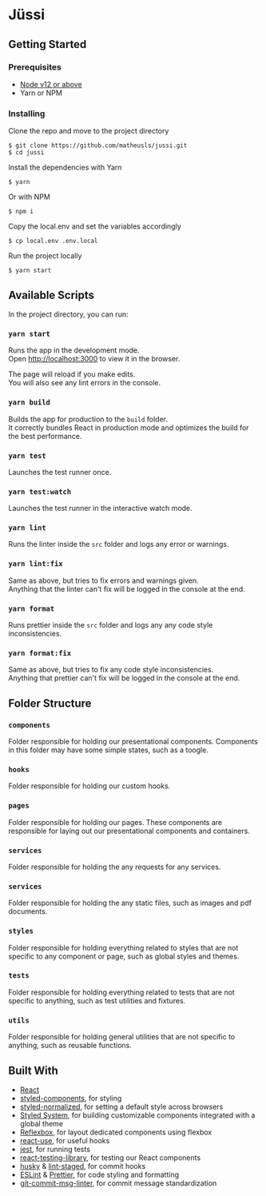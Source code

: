 # Jüssi

## Getting Started

### Prerequisites

- [Node v12 or above](https://nodejs.org/en/)
- Yarn or NPM

### Installing

Clone the repo and move to the project directory

```(shell)
$ git clone https://github.com/matheusls/jussi.git
$ cd jussi
```

Install the dependencies with Yarn

```(shell)
$ yarn
```

Or with NPM

```(shell)
$ npm i
```

Copy the local.env and set the variables accordingly

```(shell)
$ cp local.env .env.local
```

Run the project locally

```(shell)
$ yarn start
```

## Available Scripts

In the project directory, you can run:

### `yarn start`

Runs the app in the development mode.\
Open [http://localhost:3000](http://localhost:3000) to view it in the browser.

The page will reload if you make edits.\
You will also see any lint errors in the console.

### `yarn build`

Builds the app for production to the `build` folder.\
It correctly bundles React in production mode and optimizes the build for the best performance.

### `yarn test`

Launches the test runner once.

### `yarn test:watch`

Launches the test runner in the interactive watch mode.

### `yarn lint`

Runs the linter inside the `src` folder and logs any error or warnings.

### `yarn lint:fix`

Same as above, but tries to fix errors and warnings given.\
Anything that the linter can't fix will be logged in the console at the end.

### `yarn format`

Runs prettier inside the `src` folder and logs any any code style inconsistencies.

### `yarn format:fix`

Same as above, but tries to fix any code style inconsistencies.\
Anything that prettier can't fix will be logged in the console at the end.

## Folder Structure

### `components`

Folder responsible for holding our presentational components. Components in this folder may have some simple states, such as a toogle.

### `hooks`

Folder responsible for holding our custom hooks.

### `pages`

Folder responsible for holding our pages. These components are responsible for laying out our presentational components and containers.

### `services`

Folder responsible for holding the any requests for any services.

### `services`

Folder responsible for holding the any static files, such as images and pdf documents.

### `styles`

Folder responsible for holding everything related to styles that are not specific to any component or page, such as global styles and themes.

### `tests`

Folder responsible for holding everything related to tests that are not specific to anything, such as test utilities and fixtures.

### `utils`

Folder responsible for holding general utilities that are not specific to anything, such as reusable functions.

## Built With

- [React](https://reactjs.org/)
- [styled-components](https://styled-components.com/), for styling
- [styled-normalized](https://github.com/sergeysova/styled-normalize), for setting a default style across browsers
- [Styled System](https://styled-system.com/), for building customizable components integrated with a global theme
- [Reflexbox](https://rebassjs.org/reflexbox/), for layout dedicated components using flexbox
- [react-use](https://github.com/streamich/react-use), for useful hooks
- [jest](https://jestjs.io/), for running tests
- [react-testing-library](https://testing-library.com/docs/react-testing-library/intro/), for testing our React components
- [husky](https://github.com/typicode/husky) & [lint-staged](https://github.com/okonet/lint-staged), for commit hooks
- [ESLint](https://eslint.org/) & [Prettier](https://prettier.io/), for code styling and formatting
- [git-commit-msg-linter](https://www.npmjs.com/package/git-commit-msg-linter), for commit message standardization
